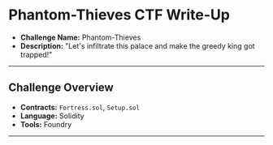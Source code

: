 # Phantom-Thieves CTF Write-Up

- **Challenge Name:** Phantom-Thieves
- **Description:** "Let's infiltrate this palace and make the greedy king got trapped!"

---

## **Challenge Overview**
- **Contracts:** `Fortress.sol`, `Setup.sol`
- **Language:** Solidity
- **Tools:** Foundry

---
